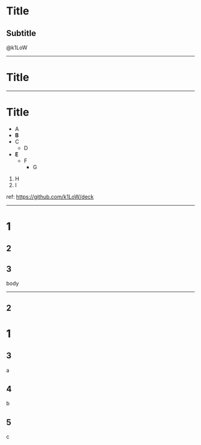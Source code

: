 # Title

## Subtitle

@k1LoW

<!-- {"layout":"title-1"} -->

---

# Title

<!-- 

comment

-->

<!-- comment -->

<!-- {"layout":"section-1"} -->

---

# Title

- A
- **B**
- C
    - D
- **E**
    - F
        - G
1. H
  2. I

ref: https://github.com/k1LoW/deck

---

# 1

## 2

## 3

body

<!-- {"layout":"title-and-body-2"} -->

---

## 2

# 1

## 3

a

## 4

b

## 5

c

<!-- {"layout":"title-and-body-4"} -->

